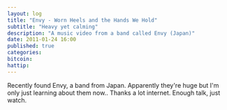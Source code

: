 ```yaml
---
layout: log
title: "Envy - Worn Heels and the Hands We Hold"
subtitle: "Heavy yet calming"
description: "A music video from a band called Envy (Japan)"
date: 2011-01-24 16:00
published: true
categories: 
bitcoin: 
hattip: 
---
```


Recently found Envy, a band from Japan. Apparently they're huge but I'm only just learning about them now.. Thanks a lot internet. Enough talk, just watch.<!--more-->

<div class='embed-container'>
	<object data="https://www.youtube.com/embed/PlQ5a-DPt8s"></object>
</div>